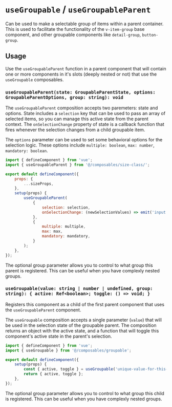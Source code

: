 # `useGroupable` / `useGroupableParent`

Can be used to make a selectable group of items within a parent container. This is used to facilitate the functionality
of the `v-item-group` base component, and other groupable components like `detail-group`, `button-group`.

## Usage

Use the `useGroupableParent` function in a parent component that will contain one or more components in it's slots
(deeply nested or not) that use the `useGroupable` composables.

### `useGroupableParent(state: GroupableParentState, options: GroupableParentOptions, group: string): void`

The `useGroupableParent` composition accepts two paremeters: state and options. State includes a `selection` key that
can be used to pass an array of selected items, so you can manage this active state from the parent context. The
`onSelectionChange` property of state is a callback function that fires whenever the selection changes from a child
groupable item.

The `options` parameter can be used to set some behavioral options for the selection logic. These options include
`multiple: boolean`, `max: number`, `mandatory: boolean`.

```js
import { defineComponent } from 'vue';
import { useGroupableParent } from '@/composables/size-class/';

export default defineComponent({
	props: {
		...sizeProps,
	},
	setup(props) {
		useGroupableParent(
			{
				selection: selection,
				onSelectionChange: (newSelectionValues) => emit('input', newSelectionValues),
			},
			{
				multiple: multiple,
				max: max,
				mandatory: mandatory,
			}
		);
	},
});
```

The optional group parameter allows you to control to what group this parent is registered. This can be useful when you
have complexly nested groups.

### `useGroupable(value: string | number | undefined, group: string): { active: Ref<boolean>; toggle: () => void; }`

Registers this component as a child of the first parent component that uses the `useGroupableParent` component.

The `useGroupable` composition accepts a single parameter (`value`) that will be used in the selection state of the
groupable parent. The composition returns an object with the active state, and a function that will toggle this
component's active state in the parent's selection.

```js
import { defineComponent } from 'vue';
import { useGroupable } from '@/composables/groupable';

export default defineComponent({
	setup(props) {
		const { active, toggle } = useGroupable('unique-value-for-this-item');
		return { active, toggle };
	},
});
```

The optional group parameter allows you to control to what group this child is registered. This can be useful when you
have complexly nested groups.
